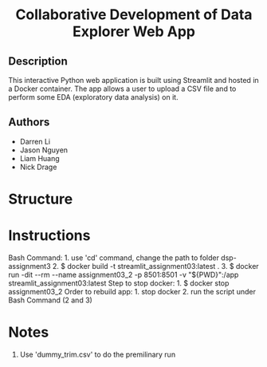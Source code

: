 <h1 align="center">Collaborative Development of Data Explorer Web App</h1>

## Description
This interactive Python web application is built using Streamlit and hosted in a Docker container. The app allows a user to upload a CSV file and to perform some EDA (exploratory data analysis) on it.

## Authors
* Darren Li
* Jason Nguyen
* Liam Huang
* Nick Drage

# Structure

# Instructions
Bash Command: 
	1. use 'cd' command, change the path to folder dsp-assignment3 
	2. $ docker build -t streamlit_assignment03:latest .
	3. $ docker run -dit --rm --name assignment03_2 -p 8501:8501 -v "${PWD}":/app streamlit_assignment03:latest
Step to stop docker:
	1. $ docker stop assignment03_2
Order to rebuild app:
	1. stop docker
	2. run the script under Bash Command (2 and 3)

# Notes
1. Use 'dummy_trim.csv' to do the premilinary run